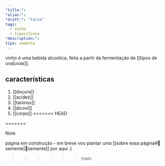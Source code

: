 ```yaml
---
"title:":
"alias:":
"draft:": "false"
tags:
  - vinho
  - tipos/🧺vaso
"description:":
tipo: semente
---
```

vinho é uma bebida alcoólica, feita a partir da fermentação de [[tipos de uva|uvas]]. 
## características
1. [[doçura]]
2. [[acidez]]
3. [[taninos]]
4. [[álcool]]
5. [[corpo]]
<<<<<<< HEAD
 
=======

>[!note] 
> página em construção - em breve vou plantar uma  [[sobre essa página#🌱semente|🌱semente]] por aqui :)
>>>>>>> main
